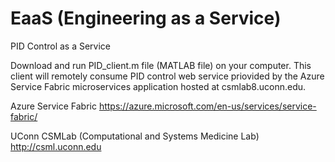 # EaaS (Engineering as a Service)

PID Control as a Service

Download and run PID_client.m file (MATLAB file) on your computer. This client will remotely consume PID control web service priovided by the Azure Service Fabric microservices application hosted at csmlab8.uconn.edu.

Azure Service Fabric https://azure.microsoft.com/en-us/services/service-fabric/

UConn CSMLab (Computational and Systems Medicine Lab) http://csml.uconn.edu

